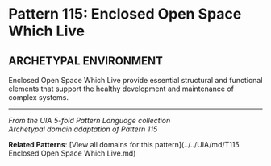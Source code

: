 # Pattern 115: Enclosed Open Space Which Live

## ARCHETYPAL ENVIRONMENT

Enclosed Open Space Which Live provide essential structural and functional elements that support the healthy development and maintenance of complex systems.

---

*From the UIA 5-fold Pattern Language collection*  
*Archetypal domain adaptation of Pattern 115*

**Related Patterns**: [View all domains for this pattern](../../UIA/md/T115 Enclosed Open Space Which Live.md)